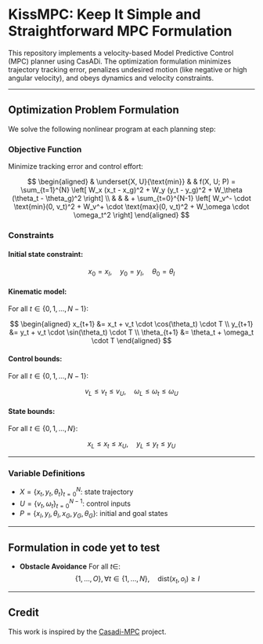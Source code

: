 # KissMPC: Keep It Simple and Straightforward MPC Formulation

This repository implements a velocity-based Model Predictive Control (MPC) planner using CasADi. The optimization formulation minimizes trajectory tracking error, penalizes undesired motion (like negative or high angular velocity), and obeys dynamics and velocity constraints.

---

##  Optimization Problem Formulation

We solve the following nonlinear program at each planning step:

### Objective Function

Minimize tracking error and control effort:

$$
\begin{aligned}
& \underset{X, U}{\text{min}} & & f(X, U; P) = \sum_{t=1}^{N} \left[ 
    W_x (x_t - x_g)^2 + 
    W_y (y_t - y_g)^2 + 
    W_\theta (\theta_t - \theta_g)^2 
\right] \\
& & & + \sum_{t=0}^{N-1} \left[ 
    W_v^- \cdot \text{min}(0, v_t)^2 + 
    W_v^+ \cdot \text{max}(0, v_t)^2 + 
    W_\omega \cdot \omega_t^2 
\right]
\end{aligned}
$$

### Constraints

#### Initial state constraint:

$$
x_0 = x_I, \quad y_0 = y_I, \quad \theta_0 = \theta_I
$$

#### Kinematic model:

For all $t \in \{0, 1, \dots, N-1\}$:

$$
\begin{aligned}
x_{t+1} &= x_t + v_t \cdot \cos(\theta_t) \cdot T \\
y_{t+1} &= y_t + v_t \cdot \sin(\theta_t) \cdot T \\
\theta_{t+1} &= \theta_t + \omega_t \cdot T
\end{aligned}
$$

#### Control bounds:

For all $t \in \{0, 1, \dots, N-1\}$:

$$
v_L \leq v_t \leq v_U, \quad
\omega_L \leq \omega_t \leq \omega_U
$$

#### State bounds:

For all $t \in \{0, 1, \dots, N\}$:

$$
x_L \leq x_t \leq x_U, \quad
y_L \leq y_t \leq y_U
$$

---

### Variable Definitions

* $X = \{x_t, y_t, \theta_t\}_{t=0}^{N}$: state trajectory
* $U = \{v_t, \omega_t\}_{t=0}^{N-1}$: control inputs
* $P = \{x_I, y_I, \theta_I, x_G, y_G, \theta_G\}$: initial and goal states

---

## Formulation in code yet to test

- **Obstacle Avoidance** For all $t \in$: 
$$
\{1, \dots, O\}, \forall t \in \{1, \dots, N\}, \quad \text{dist}(x_t, o_i) \geq I 
$$
---
## Credit

This work is inspired by the [Casadi-MPC](https://github.com/Smart-Wheelchair-RRC/casadi-mpc) project.
